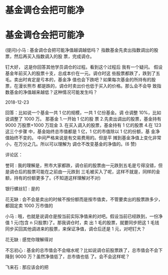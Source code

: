# 基金调仓会把可能净

# 基金调仓会把可能净

(提问)小马 : 基金调仓会把可能净值越调越低吗？ 指数基金先卖出指数调出的股票，然后再买入指数调入的股 票，完成调仓。

钉大好， 这是你回答其他学员调仓的过程。看到这个过程后 我有一个疑问。 假设基金年前买入的股票十支，总成本价在一元。调仓时这 些股票都跌了，跌到了五毛。卖出时肯定是亏本的，基金净 值也会下跌吧？如果每次基金的所持有的股票，在漫长熊市 都是跌的，调仓时卖出价也低于买入的价格。那么会不会导 致指数基金的净值越来越低？这种情况可能发生吗？

2018-12-23

回答：比如说一个基金一共 1 亿的规模，一共 1 亿份基金。调 仓调整 10%，比如说调整了 1000 万。 那基金 1.一开始 1 亿的股 票 2.先卖出调出的股票，基金持有 9000 万股票+1000 万现金 3\. 在买入调入的股票，基金持有 1 亿的股票 4.在 123 这三个步骤 中，基金始终总市值都是 1 亿，1 亿的市值除以 1 亿的份额，基 金净值始终不变的。 中间严格来说是有交易费用的。但是平 摊到基金净值上变化非常小，在万分之几。所以可以理解为 调仓不改变基金的净值的。(6 赞)

评论区：

誉珂 : 我的理解是，熊市大家都跌，调仓前的股票由一元跌到五毛是亏得没错，但是调仓后的股票可能在之前由一元跌到 三毛被买入了呢，这样不就是，同样的金额，持有的份额更多了。(不知道这样理解对不对)

银行螺丝钉 : 是的

花无缺 : 会不会是卖出的时候不按份额而是按市值卖，不管要卖出的股票跌多少，都固定卖 1000 万市值的

小马 : 哦，也就是说调仓是按当前实际净值来的对吧。假设当前已经跌到，一份净值 1 元(包含 n 只股票)了。那我调仓时，卖 出 1 毛的股票，就要同步把这 1 毛钱同步买回其他调进来的股票，来保证净值，调仓后还是 1 元，对吧钉大？

花无缺 : 感觉你理解得对

不忘初心 : 基金的总市值会不会缩水呢？比如说调仓前股票跌了，总市值会不会下降到 9000 万？虽然净值低了，总市值也低 了。会不会这样呢？

飞来石 : 那应该会的把